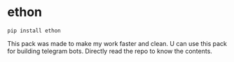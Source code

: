 # ethon

`pip install ethon`

This pack was made to make my work faster and clean. U can use this pack for building telegram bots.
Directly read the repo to know the contents.

<p align="left"> 
    <a href="https://github.com/vasusen-code/ethon"><img src="https://img.shields.io/badge/GitHub-2CA5E0?style=for-the-badge&logo=github&logoColor=white" alt="" srcset=""></a> 
    <a href="https://t.me/maheshchauhan"><img src="https://img.shields.io/badge/Telegram-2CA5E0?style=for-the-badge&logo=telegram&logoColor=white" alt="" srcset=""></a> 
</p>
